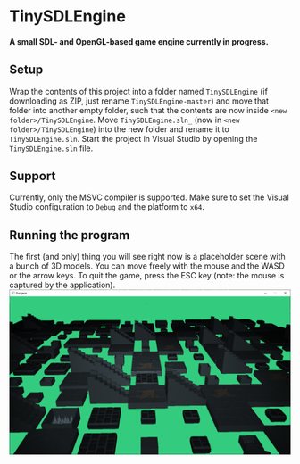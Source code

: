 # TinySDLEngine
#### A small SDL- and OpenGL-based game engine currently in progress.

## Setup
Wrap the contents of this project into a folder named `TinySDLEngine` (if downloading as ZIP, just rename `TinySDLEngine-master`) and
move that folder into another empty folder, such that the contents are now inside `<new folder>/TinySDLEngine`.
Move `TinySDLEngine.sln_` (now in `<new folder>/TinySDLEngine`) into the new folder and rename it to `TinySDLEngine.sln`.
Start the project in Visual Studio by opening the `TinySDLEngine.sln` file.

## Support
Currently, only the MSVC compiler is supported.
Make sure to set the Visual Studio configuration to `Debug` and the platform to `x64`.

## Running the program
The first (and only) thing you will see right now is a placeholder scene with a bunch of 3D models.
You can move freely with the mouse and the WASD or the arrow keys. To quit the game, press the ESC key (note: the mouse is captured by the application).
![Screenshot](doc/example_screenshot.PNG)